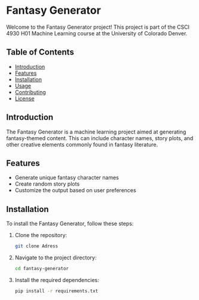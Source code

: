 # Fantasy Generator

Welcome to the Fantasy Generator project! This project is part of the CSCI 4930 H01 Machine Learning course at the University of Colorado Denver.

## Table of Contents

- [Introduction](#introduction)
- [Features](#features)
- [Installation](#installation)
- [Usage](#usage)
- [Contributing](#contributing)
- [License](#license)

## Introduction

The Fantasy Generator is a machine learning project aimed at generating fantasy-themed content. This can include character names, story plots, and other creative elements commonly found in fantasy literature.

## Features

- Generate unique fantasy character names
- Create random story plots
- Customize the output based on user preferences

## Installation

To install the Fantasy Generator, follow these steps:

1. Clone the repository:
    ```sh
    git clone Adress
    ```
2. Navigate to the project directory:
    ```sh
    cd fantasy-generator
    ```
3. Install the required dependencies:
    ```sh
    pip install -r requirements.txt
    ```

